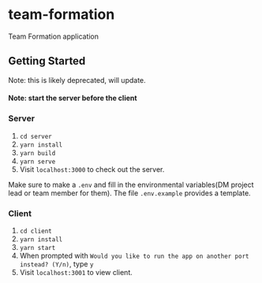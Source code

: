 # team-formation
Team Formation application

## Getting Started ##

Note: this is likely deprecated, will update.

#### Note: start the server before the client ####

### Server ###
1. `cd server`
2. `yarn install`
3. `yarn build`
4. `yarn serve`
5. Visit `localhost:3000` to check out the server.

Make sure to make a `.env` and fill in the environmental variables(DM project lead or team member for them). The file `.env.example` provides a template.

### Client ###
1. `cd client`
2. `yarn install`
3. `yarn start`
4. When prompted with `Would you like to run the app on another port instead? (Y/n)`, type `y`
5. Visit `localhost:3001` to view client.
